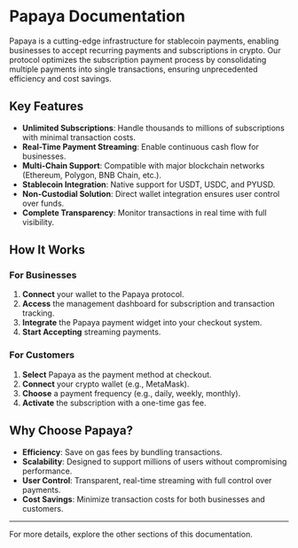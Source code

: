 
# **Papaya Documentation**

Papaya is a cutting-edge infrastructure for stablecoin payments, enabling businesses to accept recurring payments and subscriptions in crypto. Our protocol optimizes the subscription payment process by consolidating multiple payments into single transactions, ensuring unprecedented efficiency and cost savings.

## **Key Features**

- **Unlimited Subscriptions**: Handle thousands to millions of subscriptions with minimal transaction costs.
- **Real-Time Payment Streaming**: Enable continuous cash flow for businesses.
- **Multi-Chain Support**: Compatible with major blockchain networks (Ethereum, Polygon, BNB Chain, etc.).
- **Stablecoin Integration**: Native support for USDT, USDC, and PYUSD.
- **Non-Custodial Solution**: Direct wallet integration ensures user control over funds.
- **Complete Transparency**: Monitor transactions in real time with full visibility.

## **How It Works**

### **For Businesses**

1. **Connect** your wallet to the Papaya protocol.
2. **Access** the management dashboard for subscription and transaction tracking.
3. **Integrate** the Papaya payment widget into your checkout system.
4. **Start Accepting** streaming payments.

### **For Customers**

1. **Select** Papaya as the payment method at checkout.
2. **Connect** your crypto wallet (e.g., MetaMask).
3. **Choose** a payment frequency (e.g., daily, weekly, monthly).
4. **Activate** the subscription with a one-time gas fee.

## **Why Choose Papaya?**

- **Efficiency**: Save on gas fees by bundling transactions.
- **Scalability**: Designed to support millions of users without compromising performance.
- **User Control**: Transparent, real-time streaming with full control over payments.
- **Cost Savings**: Minimize transaction costs for both businesses and customers.

---

For more details, explore the other sections of this documentation.
